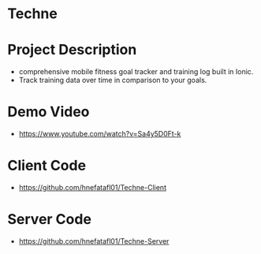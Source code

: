 # Techne
# Project Description 
* comprehensive mobile fitness goal tracker and training log built in Ionic.
* Track training data over time in comparison to your goals.

# Demo Video
* https://www.youtube.com/watch?v=Sa4y5D0Ft-k

# Client Code 
  * https://github.com/hnefatafl01/Techne-Client
  
# Server Code 
  * https://github.com/hnefatafl01/Techne-Server
